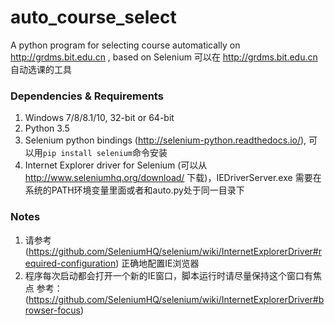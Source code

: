 # auto_course_select
A python program for selecting course automatically on http://grdms.bit.edu.cn , based on Selenium
可以在 http://grdms.bit.edu.cn 自动选课的工具

### Dependencies & Requirements
1. Windows 7/8/8.1/10, 32-bit or 64-bit
2. Python 3.5
3. Selenium python bindings (http://selenium-python.readthedocs.io/), 可以用```pip install selenium```命令安装
4. Internet Explorer driver for Selenium (可以从 http://www.seleniumhq.org/download/ 下载)，IEDriverServer.exe 需要在系统的PATH环境变量里面或者和auto.py处于同一目录下

### Notes
1. 请参考 (https://github.com/SeleniumHQ/selenium/wiki/InternetExplorerDriver#required-configuration) 正确地配置IE浏览器
2. 程序每次启动都会打开一个新的IE窗口，脚本运行时请尽量保持这个窗口有焦点 参考：(https://github.com/SeleniumHQ/selenium/wiki/InternetExplorerDriver#browser-focus)
